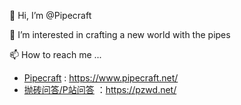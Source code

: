 👋 Hi, I’m @Pipecraft

👀 I’m interested in crafting a new world with the pipes

📫 How to reach me ...

- [Pipecraft](https://www.pipecraft.net/) : https://www.pipecraft.net/
- [抛砖问答/P站问答](https://pzwd.net/) ：https://pzwd.net/


<!---
Pipecraft-net/Pipecraft-net is a ✨ special ✨ repository because its `README.md` (this file) appears on your GitHub profile.
You can click the Preview link to take a look at your changes.
--->
